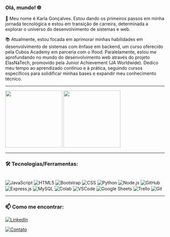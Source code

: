 ### Olá, mundo! 🌐

👋 Meu nome é Karla Gonçalves. Estou dando os primeiros passos em minha jornada tecnológica e estou em transição de carreira, determinada a explorar o universo do desenvolvimento de sistemas e web.

📚 Atualmente, estou focada em aprimorar minhas habilidades em desenvolvimento de sistemas com ênfase em backend, um curso oferecido pela Cubos Academy em parceria com o Ifood. Paralelamente, estou me aprofundando no mundo do desenvolvimento web através do projeto ElasNaTech, promovido pela Junior Achievement (JA Worldwide). Dedico meu tempo ao aprendizado contínuo e à prática, seguindo cursos específicos para solidificar minhas bases e expandir meu conhecimento técnico.

---

<div>
    
<img height="180em"  src="https://github-readme-stats.vercel.app/api?username=Karlagoncalves&show_icons=true&theme=radical">
<img height="180em"  src="https://github-readme-stats.vercel.app/api/top-langs/?username=Karlagoncalves&layout=compact">

</div>

---

### 🛠️ Tecnologias/Ferramentas:

<div style="display: inline_block"><br>
    <img align="center" alt="JavaScript" src="https://img.shields.io/badge/JavaScript-323330?style=for-the-badge&logo=javascript&logoColor=F7DF1E">
    <img align="center" alt="HTML5" src="https://img.shields.io/badge/HTML5-E34F26?style=for-the-badge&logo=html5&logoColor=white">
    <img align="center" alt="Bootstrap" src="https://img.shields.io/badge/Bootstrap-563D7C?style=for-the-badge&logo=bootstrap&logoColor=white">
    <img align="center" alt="CSS" src="https://img.shields.io/badge/CSS3-1572B6?style=for-the-badge&logo=css3&logoColor=white">
    <img align="center" alt="Python" src="https://img.shields.io/badge/Python-3776AB?style=for-the-badge&logo=python&logoColor=white">
    <img align="center" alt="Node.js" src="https://img.shields.io/badge/Node.js-43853D?style=for-the-badge&logo=node.js&logoColor=white">
    <img align="center" alt="GitHub" src="https://img.shields.io/badge/GitHub-100000?style=for-the-badge&logo=github&logoColor=white">
    <img align="center" alt="Express.js" src="https://img.shields.io/badge/Express.js-404D59?style=for-the-badge">
    <img align="center" alt="MySQL" src="https://img.shields.io/badge/MySQL-005C84?style=for-the-badge&logo=mysql&logoColor=white">
    <img align="center" alt="Colab" src="https://img.shields.io/badge/Colab-F9AB00?style=for-the-badge&logo=googlecolab&color=525252">
    <img align="center" alt="VSCode" src="https://img.shields.io/badge/Visual_Studio_Code-0078D4?style=for-the-badge&logo=visual%20studio%20code&logoColor=white">
    <img align="center" alt="Google Sheets" src="https://img.shields.io/badge/Google%20Sheets-34A853?style=for-the-badge&logo=google-sheets&logoColor=white">
    <img align="center" alt="Trello" src="https://img.shields.io/badge/Trello-0052CC?style=for-the-badge&logo=trello&logoColor=white">
    <img align="center" alt="Git" src="https://img.shields.io/badge/GIT-E44C30?style=for-the-badge&logo=git&logoColor=white">
    

</div>

---

### 📫 Como me encontrar:

[![LinkedIn](https://img.shields.io/badge/LinkedIn-0077B5?style=for-the-badge&logo=linkedin&logoColor=white
)](https://www.linkedin.com/in/karla-goncalves-s/)

[![Contato](https://img.shields.io/badge/Gmail-D14836?style=for-the-badge&logo=gmail&logoColor=white)](karlagonsilva@gmail.com)
